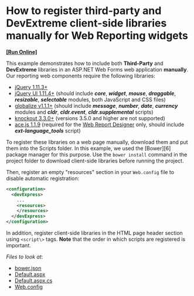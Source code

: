 # How to register third-party and DevExtreme client-side libraries manually for Web Reporting widgets 
<!-- run online -->
**[[Run Online]](https://codecentral.devexpress.com/340665015/)**
<!-- run online end -->

This example demonstrates how to include both **Third-Party** and **DevExtreme** libraries in an ASP.NET Web Forms web application **manually**. Our reporting web components require the following libraries:

- [jQuery 1.11.3+](http://jquery.com/)  
- [jQuery UI 1.11.4+](http://jqueryui.com/) (should include ***core***, ***widget***, ***mouse***, ***draggable***, ***resizable***, ***selectable*** modules, both JavaScript and CSS files)  
- [globalize v1.1.1+](https://github.com/jquery/globalize) (should include ***message***, ***number***, ***date***, ***currency*** modules and  ***cldr***, ***cldr.event***, ***cldr.supplemental*** scripts)  
- [knockout 3.3.0+](http://knockoutjs.com/)  (versions 3.5.0 and higher are not supported)
- [ace.js 1.1.9](http://ace.c9.io/) (required for the [Web Report Designer](https://documentation.devexpress.com/#XtraReports/CustomDocument17103) only, should include ***ext\-language\_tools*** script)  

To register these libraries on a web page manually, download them and put them into the Scripts folder. In this example, we used the [Bower][6] package manager for this purpose. Use the `bower install` command in the project folder to download client-side libraries before running the project.

Then, register an empty "resources" section in your `Web.config` file to disable automatic registration:
```xml  
<configuration>  
  <devExpress>  
    ...  
    <resources>  
    </resources>  
  </devExpress>  
</configuration>  
```  
 
In addition, register client-side libraries in the HTML page header section using `<script\>` tags. **Note** that the order in which scripts are registered is important.


<!-- default file list -->
*Files to look at*:

* [bower.json](./CS/T115434/bower.json)
* [Default.aspx](./CS/T115434/Default.aspx)
* [Default.aspx.cs](./CS/T115434/Default.aspx.cs)
* [Web.config](./CS/T115434/Web.config)
<!-- default file list end -->
